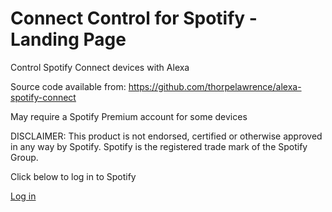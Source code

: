 # Connect Control for Spotify - Landing Page

Control Spotify Connect devices with Alexa

Source code available from: https://github.com/thorpelawrence/alexa-spotify-connect

May require a Spotify Premium account for some devices

DISCLAIMER:
This product is not endorsed, certified or otherwise approved in any way by Spotify. Spotify is the registered trade mark of the Spotify Group.

Click below to log in to Spotify

[Log in](https://accounts.spotify.com/authorize?nosignup=true)

<script src="https://ajax.googleapis.com/ajax/libs/jquery/3.4.0/jquery.min.js"></script>
<script>
  params={};location.search.replace(/[?&]+([^=&]+)=([^&]*)/gi,function(s,k,v){params[k]=v});
  $("body").append("<a href='https://accounts.spotify.com/authorize?nosignup=true?" + $.param(params) + "' />");
</script>
